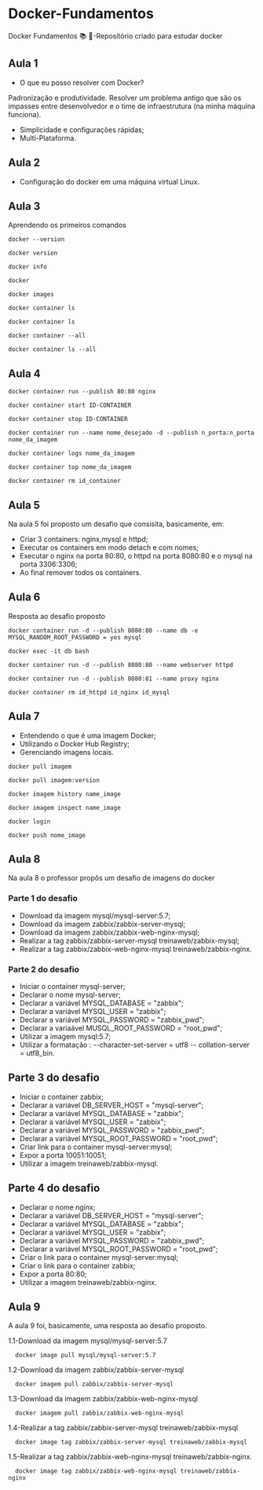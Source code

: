 # Docker-Fundamentos
Docker Fundamentos  :books: :whale:-Repositório criado para estudar docker

## Aula 1
- O que eu posso resolver com Docker?

Padronização e produtividade. Resolver um problema antigo que são os impasses entre desenvolvedor e o time de infraestrutura (na minha máquina funciona).

- Simplicidade e configurações rápidas;
- Multi-Plataforma.

## Aula 2
- Configuração do docker em uma máquina virtual Linux.

## Aula 3
Aprendendo os primeiros comandos
```shell
docker --version
```
```shell
docker version
```
```shell
docker info
```
```shell
docker
```
```shell
docker images
```
```shell
docker container ls
```
```shell
docker container ls
```
```shell
docker container --all
```

```shell
docker container ls --all
```

## Aula 4

```shell
docker container run --publish 80:80 nginx
```
```shell
docker container start ID-CONTAINER
```
```shell
docker container stop ID-CONTAINER
```
```shell
docker container run --name nome_desejado -d --publish n_porta:n_porta nome_da_imagem
```

```shell
docker container logs nome_da_imagem
```
```shell
docker container top nome_da_imagem
```

```shell
docker container rm id_container
```

## Aula 5 
Na aula 5 foi proposto um desafio que consisita, basicamente, em:
- Criar 3 containers: nginx,mysql e httpd;
- Executar os containers em modo detach e com nomes;
- Executar o nginx na porta 80:80, o httpd na porta 8080:80 e o mysql na porta 3306:3306;
- Ao final remover todos os containers.

## Aula 6
Resposta ao desafio proposto

```shell
docker container run -d --publish 8080:80 --name db -e MYSQL_RANDOM_ROOT_PASSWORD = yes mysql
```
```shell
docker exec -it db bash
```
```shell
docker container run -d --publish 8080:80 --name webserver httpd
```
```shell
docker container run -d --publish 8080:81 --name proxy nginx
```
```shell
docker container rm id_httpd id_nginx id_mysql
```
## Aula 7

- Entendendo o que é uma imagem Docker;
- Utilizando o Docker Hub Registry;
- Gerenciando imagens locais.

```shell
docker pull imagem
```

```shell
docker pull imagem:version
```
```shell
docker imagem history name_image
```
```shell
docker imagem inspect name_image
```
```shell
docker login
```
```shell
docker push nome_image
```

## Aula 8
Na aula 8 o professor propôs um desafio de imagens do docker
### Parte 1 do desafio
- Download da imagem mysql/mysql-server:5.7;
- Download da imagem zabbix/zabbix-server-mysql;
- Download da imagem zabbix/zabbix-web-nginx-mysql;
- Realizar a tag zabbix/zabbix-server-mysql treinaweb/zabbix-mysql;
- Realizar a tag zabbix/zabbix-web-nginx-mysql treinaweb/zabbix-nginx.
### Parte 2 do desafio
- Iniciar o container mysql-server;
- Declarar o nome mysql-server;
- Declarar a variável MYSQL_DATABASE = "zabbix";
- Declarar a variável MYSQL_USER = "zabbix";
- Declarar a variável MYSQL_PASSWORD = "zabbix_pwd";
- Declarar a variaável MUSQL_ROOT_PASSWORD = "root_pwd";
- Utilizar a imagem mysql:5.7;
- Utilizar a formatação : --character-set-server = utf8 -- collation-server = utf8_bin.
## Parte 3 do desafio
- Iniciar o container zabbix;
- Declarar a variável DB_SERVER_HOST = "mysql-server";
- Declarar a variável MYSQL_DATABASE = "zabbix";
- Declarar a variável MYSQL_USER = "zabbix";
- Declarar a variável MYSQL_PASSWORD = "zabbix_pwd";
- Declarar a variável MYSQL_ROOT_PASSWORD = "root_pwd";
- Criar link para o container mysql-server:mysql;
- Expor a porta 10051:10051;
- Utilizar a imagem treinaweb/zabbix-mysql.

## Parte 4 do desafio
- Declarar o nome nginx;
- Declarar a variável DB_SERVER_HOST = "mysql-server";
- Declarar a variável MYSQL_DATABASE = "zabbix";
- Declarar a variável MYSQL_USER = "zabbix";
- Declarar a variável MYSQL_PASSWORD = "zabbix_pwd";
- Declarar a variável MYSQL_ROOT_PASSWORD = "root_pwd";
- Criar o link para o container mysql-server:mysql;
- Criar o link para o container zabbix;
- Expor a porta 80:80;
- Utilizar a imagem treinaweb/zabbix-nginx.

## Aula 9
A aula 9 foi, basicamente, uma resposta ao desafio proposto.

1.1-Download da imagem mysql/mysql-server:5.7

```shell
  docker image pull mysql/mysql-server:5.7
```
1.2-Download da imagem zabbix/zabbix-server-mysql

```shell
  docker imagem pull zabbix/zabbix-server-mysql
```
1.3-Download da imagem zabbix/zabbix-web-nginx-mysql

```
  docker imagem pull zabbix/zabbix-web-nginx-mysql
```
1.4-Realizar a tag zabbix/zabbix-server-mysql treinaweb/zabbix-mysql

```shell
  docker image tag zabbix/zabbix-server-mysql treinaweb/zabbix-mysql

```
1.5-Realizar a tag zabbix/zabbix-web-nginx-mysql treinaweb/zabbix-nginx.

```shell
  docker image tag zabbix/zabbix-web-nginx-mysql treinaweb/zabbix-nginx
```
